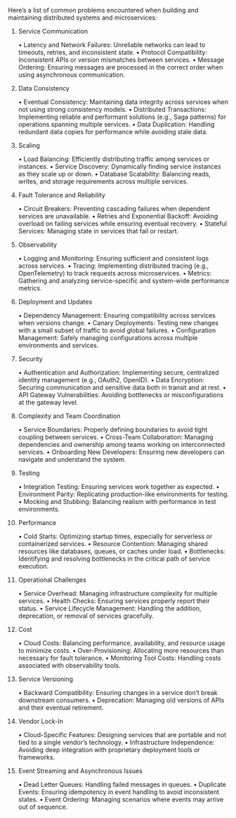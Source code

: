 Here’s a list of common problems encountered when building and maintaining distributed systems and microservices:

1. Service Communication

	•	Latency and Network Failures: Unreliable networks can lead to timeouts, retries, and inconsistent state.
	•	Protocol Compatibility: Inconsistent APIs or version mismatches between services.
	•	Message Ordering: Ensuring messages are processed in the correct order when using asynchronous communication.

2. Data Consistency

	•	Eventual Consistency: Maintaining data integrity across services when not using strong consistency models.
	•	Distributed Transactions: Implementing reliable and performant solutions (e.g., Saga patterns) for operations spanning multiple services.
	•	Data Duplication: Handling redundant data copies for performance while avoiding stale data.

3. Scaling

	•	Load Balancing: Efficiently distributing traffic among services or instances.
	•	Service Discovery: Dynamically finding service instances as they scale up or down.
	•	Database Scalability: Balancing reads, writes, and storage requirements across multiple services.

4. Fault Tolerance and Reliability

	•	Circuit Breakers: Preventing cascading failures when dependent services are unavailable.
	•	Retries and Exponential Backoff: Avoiding overload on failing services while ensuring eventual recovery.
	•	Stateful Services: Managing state in services that fail or restart.

5. Observability

	•	Logging and Monitoring: Ensuring sufficient and consistent logs across services.
	•	Tracing: Implementing distributed tracing (e.g., OpenTelemetry) to track requests across microservices.
	•	Metrics: Gathering and analyzing service-specific and system-wide performance metrics.

6. Deployment and Updates

	•	Dependency Management: Ensuring compatibility across services when versions change.
	•	Canary Deployments: Testing new changes with a small subset of traffic to avoid global failures.
	•	Configuration Management: Safely managing configurations across multiple environments and services.

7. Security

	•	Authentication and Authorization: Implementing secure, centralized identity management (e.g., OAuth2, OpenID).
	•	Data Encryption: Securing communication and sensitive data both in transit and at rest.
	•	API Gateway Vulnerabilities: Avoiding bottlenecks or misconfigurations at the gateway level.

8. Complexity and Team Coordination

	•	Service Boundaries: Properly defining boundaries to avoid tight coupling between services.
	•	Cross-Team Collaboration: Managing dependencies and ownership among teams working on interconnected services.
	•	Onboarding New Developers: Ensuring new developers can navigate and understand the system.

9. Testing

	•	Integration Testing: Ensuring services work together as expected.
	•	Environment Parity: Replicating production-like environments for testing.
	•	Mocking and Stubbing: Balancing realism with performance in test environments.

10. Performance

	•	Cold Starts: Optimizing startup times, especially for serverless or containerized services.
	•	Resource Contention: Managing shared resources like databases, queues, or caches under load.
	•	Bottlenecks: Identifying and resolving bottlenecks in the critical path of service execution.

11. Operational Challenges

	•	Service Overhead: Managing infrastructure complexity for multiple services.
	•	Health Checks: Ensuring services properly report their status.
	•	Service Lifecycle Management: Handling the addition, deprecation, or removal of services gracefully.

12. Cost

	•	Cloud Costs: Balancing performance, availability, and resource usage to minimize costs.
	•	Over-Provisioning: Allocating more resources than necessary for fault tolerance.
	•	Monitoring Tool Costs: Handling costs associated with observability tools.

13. Service Versioning

	•	Backward Compatibility: Ensuring changes in a service don’t break downstream consumers.
	•	Deprecation: Managing old versions of APIs and their eventual retirement.

14. Vendor Lock-In

	•	Cloud-Specific Features: Designing services that are portable and not tied to a single vendor’s technology.
	•	Infrastructure Independence: Avoiding deep integration with proprietary deployment tools or frameworks.

15. Event Streaming and Asynchronous Issues

	•	Dead Letter Queues: Handling failed messages in queues.
	•	Duplicate Events: Ensuring idempotency in event handling to avoid inconsistent states.
	•	Event Ordering: Managing scenarios where events may arrive out of sequence.
